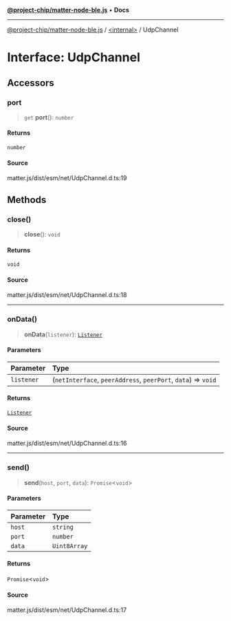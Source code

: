 [**@project-chip/matter-node-ble.js**](../../README.md) • **Docs**

***

[@project-chip/matter-node-ble.js](../../globals.md) / [\<internal\>](../README.md) / UdpChannel

# Interface: UdpChannel

## Accessors

### port

> `get` **port**(): `number`

#### Returns

`number`

#### Source

matter.js/dist/esm/net/UdpChannel.d.ts:19

## Methods

### close()

> **close**(): `void`

#### Returns

`void`

#### Source

matter.js/dist/esm/net/UdpChannel.d.ts:18

***

### onData()

> **onData**(`listener`): [`Listener`](Listener.md)

#### Parameters

| Parameter | Type |
| :------ | :------ |
| `listener` | (`netInterface`, `peerAddress`, `peerPort`, `data`) => `void` |

#### Returns

[`Listener`](Listener.md)

#### Source

matter.js/dist/esm/net/UdpChannel.d.ts:16

***

### send()

> **send**(`host`, `port`, `data`): `Promise`\<`void`\>

#### Parameters

| Parameter | Type |
| :------ | :------ |
| `host` | `string` |
| `port` | `number` |
| `data` | `Uint8Array` |

#### Returns

`Promise`\<`void`\>

#### Source

matter.js/dist/esm/net/UdpChannel.d.ts:17
